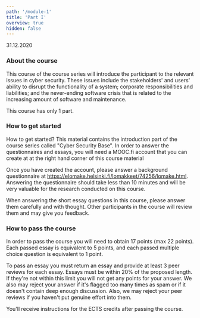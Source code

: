 ```yaml
---
path: '/module-1'
title: 'Part I'
overview: true
hidden: false
---
```

<deadline>31.12.2020</deadline>

### About the course

This course of the course series will introduce the participant to the relevant
issues in cyber security. These issues include the stakeholders' and users'
ability to disrupt the functionality of a system; corporate responsibilities
and liabilities; and the never-ending software crisis that is related to the
increasing amount of software and maintenance.

This course has only 1 part.

### How to get started


How to get started?
This material contains the introduction part of the course series called "Cyber
Security Base". In order to answer the questionnaires and essays, you will need
a MOOC.fi account that you can create at at the right hand corner of this course material

Once you have created the account, please answer a background questionnaire at
https://elomake.helsinki.fi/lomakkeet/74256/lomake.html. Answering the
questionnaire should take less than 10 minutes and will be very valuable for
the research conducted on this course.

When answering the short essay questions in this course, please answer them
carefully and with thought. Other participants in the course will review them
and may give you feedback.

### How to pass the course

In order to pass the course you will need to obtain 17 points (max 22 points).
Each passed essay is equivalent to 5 points, and each passed multiple choice
question is equivalent to 1 point.

To pass an essay you must return an essay and provide at least 3 peer reviews
for each essay.  Essays must be within 20% of the proposed length. If they're
not within this limit you will not get any points for your answer. We also may
reject your answer if it's flagged too many times as spam or if it doesn't
contain deep enough discussion. Also, we may reject your peer reviews if you
haven't put genuine effort into them.

You'll receive instructions for the ECTS credits after passing the course.


<please-login></please-login>



<pages-in-this-section></pages-in-this-section>


<exercises-in-this-section></exercises-in-this-section>
